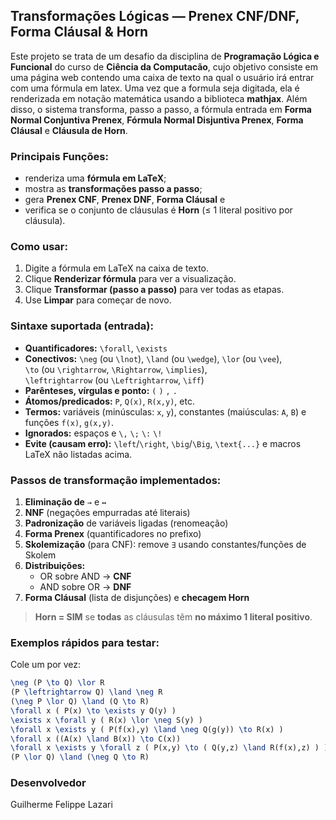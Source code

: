 ## Transformações Lógicas — Prenex CNF/DNF, Forma Cláusal & Horn

Este projeto se trata de um desafio da disciplina de **Programação Lógica e Funcional** do curso de **Ciência da Computacão**, cujo objetivo consiste em uma página web contendo uma caixa de texto na qual o usuário irá entrar com uma fórmula em latex. Uma vez que a formula seja digitada, ela é renderizada em notação matemática usando a biblioteca **mathjax**.  Além disso, o sistema transforma, passo a passo, a fórmula entrada em **Forma Normal Conjuntiva Prenex**, **Fórmula Normal Disjuntiva Prenex**, **Forma Cláusal** e **Cláusula de Horn**. 

### Principais Funções:
- renderiza uma **fórmula em LaTeX**;
- mostra as **transformações passo a passo**;
- gera **Prenex CNF**, **Prenex DNF**, **Forma Cláusal** e
- verifica se o conjunto de cláusulas é **Horn** (≤ 1 literal positivo por cláusula).

### Como usar:
1. Digite a fórmula em LaTeX na caixa de texto.
2. Clique **Renderizar fórmula** para ver a visualização.
3. Clique **Transformar (passo a passo)** para ver todas as etapas.
4. Use **Limpar** para começar de novo.

### Sintaxe suportada (entrada):
- **Quantificadores:** `\forall`, `\exists`
- **Conectivos:** `\neg` (ou `\lnot`), `\land` (ou `\wedge`), `\lor` (ou `\vee`),  
  `\to` (ou `\rightarrow`, `\Rightarrow`, `\implies`),  
  `\leftrightarrow` (ou `\Leftrightarrow`, `\iff`)
- **Parênteses, vírgulas e ponto:** `(` `)` `,` `.`
- **Átomos/predicados:** `P`, `Q(x)`, `R(x,y)`, etc.
- **Termos:** variáveis (minúsculas: `x`, `y`), constantes (maiúsculas: `A`, `B`) e funções `f(x)`, `g(x,y)`.
- **Ignorados:** espaços e `\,` `\;` `\:` `\!`  
- **Evite (causam erro):** `\left`/`\right`, `\big`/`\Big`, `\text{...}` e macros LaTeX não listadas acima.


### Passos de transformação implementados:
1. **Eliminação de** `→` e `↔`
2. **NNF** (negações empurradas até literais)
3. **Padronização** de variáveis ligadas (renomeação)
4. **Forma Prenex** (quantificadores no prefixo)
5. **Skolemização** (para CNF): remove `∃` usando constantes/funções de Skolem
6. **Distribuições:**  
   - OR sobre AND → **CNF**  
   - AND sobre OR → **DNF**
7. **Forma Cláusal** (lista de disjunções) e **checagem Horn**

> **Horn = SIM** se **todas** as cláusulas têm **no máximo 1 literal positivo**.


### Exemplos rápidos para testar:
Cole um por vez:

```latex
\neg (P \to Q) \lor R
(P \leftrightarrow Q) \land \neg R
(\neg P \lor Q) \land (Q \to R)
\forall x ( P(x) \to \exists y Q(y) )
\exists x \forall y ( R(x) \lor \neg S(y) )
\forall x \exists y ( P(f(x),y) \land \neg Q(g(y)) \to R(x) )
\forall x ((A(x) \land B(x)) \to C(x))
\forall x \exists y \forall z ( P(x,y) \to ( Q(y,z) \land R(f(x),z) ) )
(P \lor Q) \land (\neg Q \to R)
```

### Desenvolvedor
Guilherme Felippe Lazari

